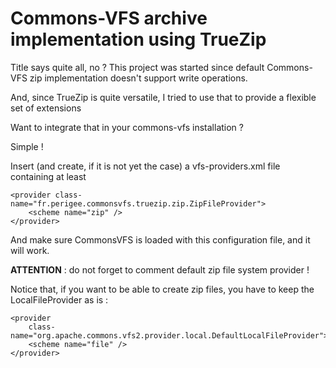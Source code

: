Commons-VFS archive implementation using TrueZip
=====

Title says quite all, no ? This project was started since default Commons-VFS zip implementation doesn't support write operations.

And, since TrueZip is quite versatile, I tried to use that to provide a flexible set of extensions

Want to integrate that in your commons-vfs installation ?

Simple !

Insert (and create, if it is not yet the case) a vfs-providers.xml file containing at least

 	<provider class-name="fr.perigee.commonsvfs.truezip.zip.ZipFileProvider">
		<scheme name="zip" />
	</provider>

And make sure CommonsVFS is loaded with this configuration file, and it will work.

**ATTENTION** : do not forget to comment default zip file system provider !

Notice that, if you want to be able to create zip files, you have to keep the LocalFileProvider as is :

 	<provider
		class-name="org.apache.commons.vfs2.provider.local.DefaultLocalFileProvider">
		<scheme name="file" />
	</provider>
